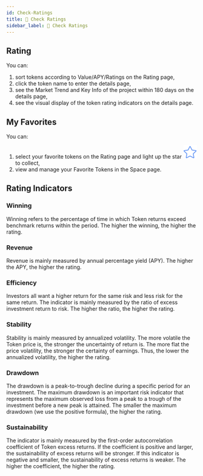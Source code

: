 ```yaml
---
id: Check-Ratings
title: 🔭 Check Ratings
sidebar_label: 🔭 Check Ratings
---
```


## Rating
You can:

1. sort tokens according to Value/APY/Ratings on the Rating page,
1. click the token name to enter the details page,
1. see the Market Trend and Key Info of the project within 180 days on the details page,
4. see the visual display of the token rating indicators on the details page.

## My Favorites
You can:

1. select your favorite tokens on the Rating page and light up the star ![](/img/star.svg)to collect,
1. view and manage your Favorite Tokens in the Space page.

## Rating Indicators
### Winning
Winning refers to the percentage of time in which Token returns exceed benchmark returns within the period. The higher the winning, the higher the rating.  
### Revenue
Revenue is mainly measured by annual percentage yield (APY). The higher the APY, the higher the rating.
### Efficiency
Investors all want a higher return for the same risk and less risk for the same return. The indicator is mainly measured by the ratio of excess investment return to risk. The higher the ratio, the higher the rating.
### Stability
Stability is mainly measured by annualized volatility. The more volatile the Token price is, the stronger the uncertainty of return is. The more flat the price volatility, the stronger the certainty of earnings. Thus, the lower the annualized volatility, the higher the rating.
### Drawdown
The drawdown is a peak-to-trough decline during a specific period for an investment. The maximum drawdown is an important risk indicator that represents the maximum observed loss from a peak to a trough of the investment before a new peak is attained. The smaller the maximum drawdown (we use the positive formula), the higher the rating.
### Sustainability
The indicator is mainly measured by the first-order autocorrelation coefficient of Token excess returns. If the coefficient is positive and larger, the sustainability of excess returns will be stronger. If this indicator is negative and smaller, the sustainability of excess returns is weaker. The higher the coefficient, the higher the rating.

